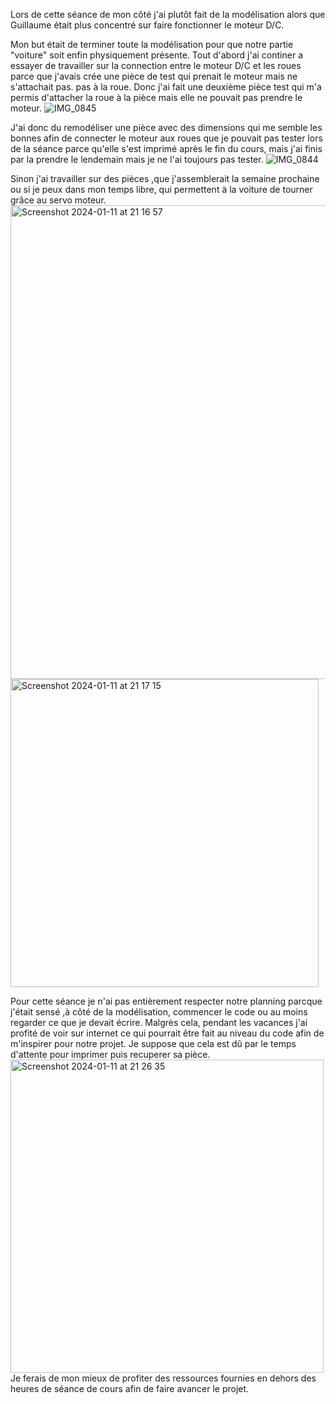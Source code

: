 Lors de cette séance de mon côté j'ai plutôt fait de la modélisation alors que Guillaume était plus concentré sur faire fonctionner le moteur D/C. 

Mon but était de terminer toute la modélisation pour que notre partie "voiture" soit enfin physiquement présente. 
Tout d'abord j'ai continer a essayer de travailler sur la connection entre le moteur D/C et les roues parce que j'avais crée une pièce de test qui prenait le moteur mais ne s'attachait pas.
pas à la roue. Donc j'ai fait une deuxième pièce test qui m'a permis d'attacher la roue à la pièce mais elle ne pouvait pas prendre le moteur.
![IMG_0845](https://github.com/hbtounes/projet-Arduino-Bentounes-Cayla/assets/133774851/c613d1ad-934e-49c3-b34b-645602f6bba3)

J'ai donc du remodéliser une pièce avec des dimensions qui me semble les bonnes afin de connecter le moteur aux roues que je pouvait pas tester lors de la séance parce qu'elle s'est imprimé après le fin du cours, mais j'ai finis par la prendre le lendemain mais je ne l'ai toujours pas tester.
![IMG_0844](https://github.com/hbtounes/projet-Arduino-Bentounes-Cayla/assets/133774851/80a22079-cc4b-42f9-8ad8-a2d305ca1dcf)


Sinon j'ai travailler sur des pièces ,que j'assemblerait la semaine prochaine ou si je peux dans mon temps libre, qui permettent à la voiture de tourner grâce au servo moteur.
<img width="758" alt="Screenshot 2024-01-11 at 21 16 57" src="https://github.com/hbtounes/projet-Arduino-Bentounes-Cayla/assets/133774851/9e4b41bf-281f-4a46-a3e6-cbb884e1ea64">
<img width="493" alt="Screenshot 2024-01-11 at 21 17 15" src="https://github.com/hbtounes/projet-Arduino-Bentounes-Cayla/assets/133774851/92ae1cde-85ec-4bef-a6ef-effb9ccd0ad8">

Pour cette séance je n'ai pas entièrement respecter notre planning parcque j'était sensé ,à côté de la modélisation, commencer le code ou au moins regarder ce que je devait écrire. Malgrès cela, pendant les vacances j'ai profité de voir sur internet ce qui pourrait être fait au niveau du code afin de m'inspirer pour notre projet. Je suppose que cela est dû par le temps d'attente pour imprimer puis recuperer sa pièce.
<img width="501" alt="Screenshot 2024-01-11 at 21 26 35" src="https://github.com/hbtounes/projet-Arduino-Bentounes-Cayla/assets/133774851/c60e2288-9faf-4005-9cf7-1fa4bbe6fe80">
Je ferais de mon mieux de profiter des ressources fournies en dehors des heures de séance de cours afin de faire avancer le projet.

